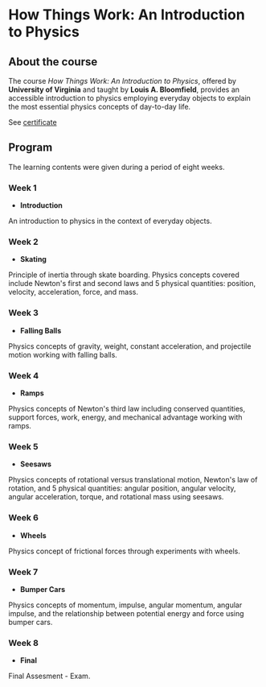 # How Things Work: An Introduction to Physics

<!--more-->

## About the course

The course *How Things Work: An Introduction to Physics*, offered by **University of Virginia** and
taught by **Louis A. Bloomfield**, provides an accessible introduction to physics employing everyday
objects to explain the most essential physics concepts of day-to-day life.

See [certificate](https://coursera.org/share/d7362fff72a1d63f71046602368055a1)

## Program

The learning contents were given during a period of eight weeks.

### Week 1

* **Introduction**

An introduction to physics in the context of everyday objects.

### Week 2

* **Skating**

Principle of inertia through skate boarding. Physics concepts covered include Newton's first 
and second laws and 5 physical quantities: position, velocity, acceleration, force, and mass.

### Week 3

* **Falling Balls**

Physics concepts of gravity, weight, constant acceleration, and projectile motion working with falling balls.

### Week 4

* **Ramps**

Physics concepts of Newton's third law including conserved quantities, support forces, work, energy, 
and mechanical advantage working with ramps.

### Week 5

* **Seesaws**

Physics concepts of rotational versus translational motion, Newton's law of rotation, and 5 physical quantities: 
angular position, angular velocity, angular acceleration, torque, and rotational mass using seesaws.

### Week 6

* **Wheels**

Physics concept of frictional forces through experiments with wheels.

### Week 7

* **Bumper Cars**

Physics concepts of momentum, impulse, angular momentum, angular impulse, and the relationship between
potential energy and force using bumper cars.

### Week 8

* **Final**

Final Assesment - Exam.


